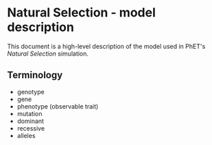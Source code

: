 # Natural Selection - model description

This document is a high-level description of the model used in PhET's _Natural Selection_ simulation.


## Terminology

* genotype
* gene
* phenotype (observable trait)
* mutation
* dominant
* recessive
* alleles